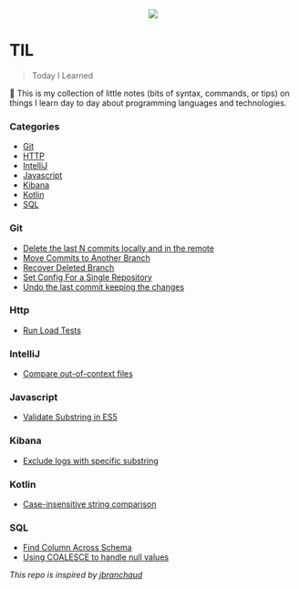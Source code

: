 <p align="center">
<img src="https://media.giphy.com/media/v1.Y2lkPTc5MGI3NjExbDR0NHYweGtzdGNraTgwbjRkczM0Nm9wNGE1d3p4cXYxem1uNjNobiZlcD12MV9pbnRlcm5hbF9naWZfYnlfaWQmY3Q9Zw/3oz8xNkfjM07d7dK0w/giphy.gif">
</p>

# TIL

> Today I Learned

📔 This is my collection of little notes (bits of syntax, commands, or tips) on things I learn day to day about programming languages and technologies. 

### Categories

* [Git](#git)
* [HTTP](#http)
* [IntelliJ](#intellij)
* [Javascript](#javascript)
* [Kibana](#kibana)
* [Kotlin](#kotlin)
* [SQL](#sql)

### Git
- [Delete the last N commits locally and in the remote](git/delete-last-n-commits.md)
- [Move Commits to Another Branch](git/move-commits-to-another-branch.md)
- [Recover Deleted Branch](git/recover-deleted-branch.md)
- [Set Config For a Single Repository](git/set-config-for-single-repo.md)
- [Undo the last commit keeping the changes](/git/undo-last-commit-keeping-changes.md)

### Http
- [Run Load Tests](http/run-load-tests.md)

### IntelliJ
- [Compare out-of-context files](intelliJ/compare-ooc-files.md)

### Javascript
- [Validate Substring in ES5](javascript/validate-existence-of-a-substring-in-ES5.md)

### Kibana
- [Exclude logs with specific substring](kibana/exclude-logs-with-specific-substring.md)

### Kotlin
- [Case-insensitive string comparison](kotlin/case-insensitive-string-comparison.md)

### SQL
- [Find Column Across Schema](sql/find-columns-across-schema.md)
- [Using COALESCE to handle null values](sql/using-coalesce-to-handle-null.md)
  
  
*This repo is inspired by [jbranchaud](https://github.com/jbranchaud/til)*
